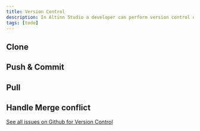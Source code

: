 ```yaml
---
title: Version Control
description: In Altinn Studio a developer can perform version control operation on the source code for the app
tags: [todo]
---
```


## Clone

## Push & Commit

## Pull

## Handle Merge conflict


[See all issues on Github for Version Control](https://github.com/Altinn/altinn-studio/labels/area%2Fversion-control)